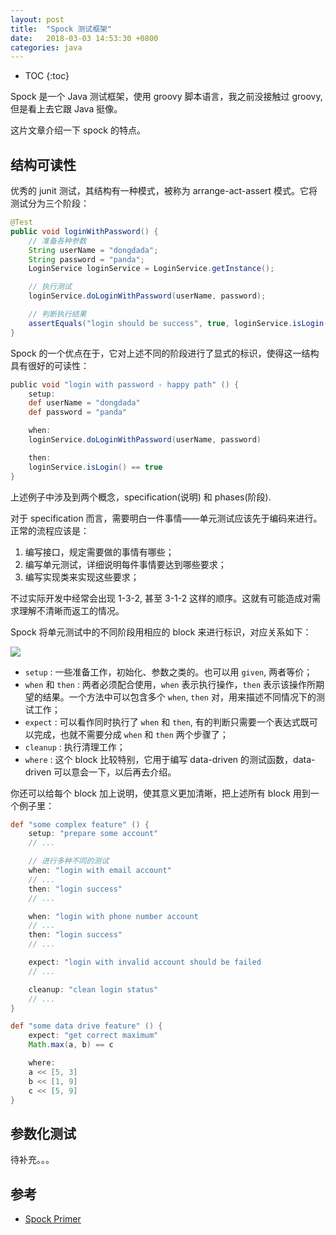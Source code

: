 ```yaml
---
layout: post
title:  "Spock 测试框架"
date:   2018-03-03 14:53:30 +0800
categories: java
---
```


* TOC
{:toc}


Spock 是一个 Java 测试框架，使用 groovy 脚本语言，我之前没接触过 groovy, 但是看上去它跟 Java 挺像。

这片文章介绍一下 spock 的特点。

## 结构可读性

优秀的 junit 测试，其结构有一种模式，被称为 arrange-act-assert 模式。它将测试分为三个阶段：

```java
@Test
public void loginWithPassword() {
    // 准备各种参数
    String userName = "dongdada";
    String password = "panda";
    LoginService loginService = LoginService.getInstance();

    // 执行测试
    loginService.doLoginWithPassword(userName, password);

    // 判断执行结果
    assertEquals("login should be success", true, loginService.isLogin());
}
```

Spock 的一个优点在于，它对上述不同的阶段进行了显式的标识，使得这一结构具有很好的可读性：

```groovy
public void "login with password - happy path" () {
    setup:
    def userName = "dongdada"
    def password = "panda"

    when:
    loginService.doLoginWithPassword(userName, password)

    then:
    loginService.isLogin() == true
}
```

上述例子中涉及到两个概念，specification(说明) 和 phases(阶段).

对于 specification 而言，需要明白一件事情——单元测试应该先于编码来进行。正常的流程应该是：
1. 编写接口，规定需要做的事情有哪些；
2. 编写单元测试，详细说明每件事情要达到哪些要求；
3. 编写实现类来实现这些要求；

不过实际开发中经常会出现 1-3-2, 甚至 3-1-2 这样的顺序。这就有可能造成对需求理解不清晰而返工的情况。

Spock 将单元测试中的不同阶段用相应的 block 来进行标识，对应关系如下：

![]( {{site.url}}/asset/spock-blocks-to-phases.png )

- `setup` : 一些准备工作，初始化、参数之类的。也可以用 `given`, 两者等价；
- `when` 和 `then` : 两者必须配合使用，`when` 表示执行操作，`then` 表示该操作所期望的结果。一个方法中可以包含多个 `when`, `then` 对，用来描述不同情况下的测试工作；
- `expect` : 可以看作同时执行了 `when` 和 `then`, 有的判断只需要一个表达式既可以完成，也就不需要分成 `when` 和 `then` 两个步骤了；
- `cleanup` : 执行清理工作；
- `where` : 这个 block 比较特别，它用于编写 data-driven 的测试函数，data-driven 可以意会一下，以后再去介绍。

你还可以给每个 block 加上说明，使其意义更加清晰，把上述所有 block 用到一个例子里：

```groovy
def "some complex feature" () {
    setup: "prepare some account"
    // ...

    // 进行多种不同的测试
    when: "login with email account"
    // ...
    then: "login success"
    // ...

    when: "login with phone number account
    // ...
    then: "login success"
    // ...

    expect: "login with invalid account should be failed
    // ...

    cleanup: "clean login status"
    // ...
}

def "some data drive feature" () {
    expect: "get correct maximum"
    Math.max(a, b) == c

    where:
    a << [5, 3]
    b << [1, 9]
    c << [5, 9]
}
```


## 参数化测试

待补充。。。


## 参考

- [Spock Primer](http://spockframework.org/spock/docs/1.0/spock_primer.html)